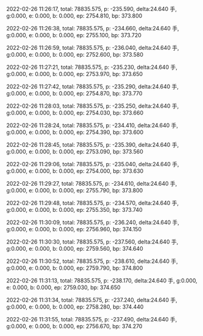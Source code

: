 2022-02-26 11:26:17, total: 78835.575, p: -235.590, delta:24.640 手, g:0.000, e: 0.000, b: 0.000, ep: 2754.810, bp: 373.800

2022-02-26 11:26:38, total: 78835.575, p: -234.660, delta:24.640 手, g:0.000, e: 0.000, b: 0.000, ep: 2755.100, bp: 373.720

2022-02-26 11:26:59, total: 78835.575, p: -236.040, delta:24.640 手, g:0.000, e: 0.000, b: 0.000, ep: 2752.600, bp: 373.580

2022-02-26 11:27:21, total: 78835.575, p: -235.230, delta:24.640 手, g:0.000, e: 0.000, b: 0.000, ep: 2753.970, bp: 373.650

2022-02-26 11:27:42, total: 78835.575, p: -235.290, delta:24.640 手, g:0.000, e: 0.000, b: 0.000, ep: 2754.870, bp: 373.770

2022-02-26 11:28:03, total: 78835.575, p: -235.250, delta:24.640 手, g:0.000, e: 0.000, b: 0.000, ep: 2754.030, bp: 373.660

2022-02-26 11:28:24, total: 78835.575, p: -234.410, delta:24.640 手, g:0.000, e: 0.000, b: 0.000, ep: 2754.390, bp: 373.600

2022-02-26 11:28:45, total: 78835.575, p: -235.390, delta:24.640 手, g:0.000, e: 0.000, b: 0.000, ep: 2753.090, bp: 373.560

2022-02-26 11:29:06, total: 78835.575, p: -235.040, delta:24.640 手, g:0.000, e: 0.000, b: 0.000, ep: 2754.000, bp: 373.630

2022-02-26 11:29:27, total: 78835.575, p: -234.610, delta:24.640 手, g:0.000, e: 0.000, b: 0.000, ep: 2755.790, bp: 373.800

2022-02-26 11:29:48, total: 78835.575, p: -234.570, delta:24.640 手, g:0.000, e: 0.000, b: 0.000, ep: 2755.350, bp: 373.740

2022-02-26 11:30:09, total: 78835.575, p: -236.240, delta:24.640 手, g:0.000, e: 0.000, b: 0.000, ep: 2756.960, bp: 374.150

2022-02-26 11:30:30, total: 78835.575, p: -237.560, delta:24.640 手, g:0.000, e: 0.000, b: 0.000, ep: 2759.560, bp: 374.640

2022-02-26 11:30:52, total: 78835.575, p: -238.610, delta:24.640 手, g:0.000, e: 0.000, b: 0.000, ep: 2759.790, bp: 374.800

2022-02-26 11:31:13, total: 78835.575, p: -238.170, delta:24.640 手, g:0.000, e: 0.000, b: 0.000, ep: 2759.030, bp: 374.650

2022-02-26 11:31:34, total: 78835.575, p: -237.240, delta:24.640 手, g:0.000, e: 0.000, b: 0.000, ep: 2758.280, bp: 374.440

2022-02-26 11:31:55, total: 78835.575, p: -237.490, delta:24.640 手, g:0.000, e: 0.000, b: 0.000, ep: 2756.670, bp: 374.270